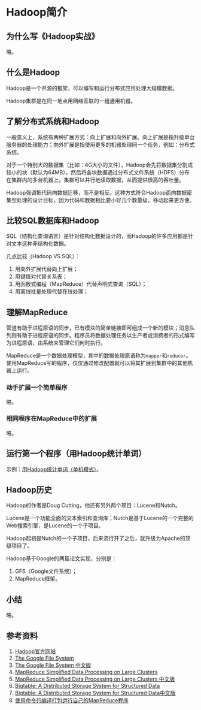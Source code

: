 # Hadoop简介

## 为什么写《Hadoop实战》

略。


## 什么是Hadoop

Hadoop是一个开源的框架，可以编写和运行分布式应用处理大规模数据。

Hadoop集群是在同一地点用网络互联的一组通用机器。


## 了解分布式系统和Hadoop

一般意义上，系统有两种扩展方式：向上扩展和向外扩展。向上扩展是指升级单台服务器的处理能力；向外扩展是指使用更多的机器处理同一个任务，例如：分布式系统。

对于一个特别大的数据集（比如：4G大小的文件），Hadoop会先将数据集分割成较小的块（默认为64MB），然后将各块数据通过分布式文件系统（HDFS）分布在集群内的多台机器上。集群可以并行地读取数据，从而提供很高的吞吐量。

Hadoop强调把代码向数据迁移，而不是相反。这种方式符合Hadoop面向数据密集型处理的设计目标，因为代码和数据相比要小好几个数量级，移动起来更方便。


## 比较SQL数据库和Hadoop

SQL（结构化查询语言）是针对结构化数据设计的，而Hadoop的许多应用都是针对文本这种非结构化数据。

几点比较（Hadoop VS SQL）：
1. 用向外扩展代替向上扩展；
2. 用键值对代替关系表；
3. 用函数式编程（MapReduce）代替声明式查询（SQL）；
4. 用离线批量处理代替在线处理；


## 理解MapReduce

管道有助于进程原语的同步，已有模块的简单链接即可组成一个新的模块；消息队列则有助于进程原语的同步。程序员将数据处理任务以生产者或消费者的形式编写为进程原语，由系统来管理它们何时执行。

MapReduce是一个数据处理模型，其中的数据处理原语称为`mapper`和`reducer`。使用MapReduce写的程序，仅仅通过修改配置就可以将其扩展到集群中的其他机器上运行。


### 动手扩展一个简单程序

略。


### 相同程序在MapReduce中的扩展

略。


## 运行第一个程序（用Hadoop统计单词）

示例：[用Hadoop统计单词（单机模式）](#docs/hia_wordcount_standalone)。


## Hadoop历史

Hadoop的作者是Doug Cutting，他还有另外两个项目：Lucene和Nutch。

Lucene是一个功能全面的文本索引和查询库；Nutch是基于Lucene的一个完整的Web搜索引擎，是Lucene的一个子项目。

Hadoop起初是Nutch的一个子项目，后来流行开了之后，就升级为Apache的顶级项目了。

Hadoop基于Google的两篇论文实现，分别是：
1. GFS（Google文件系统）；
2. MapReduce框架。


## 小结

略。


## 参考资料

1. [Hadoop官方网站](http://hadoop.apache.org/)
2. [The Google File System](http://static.googleusercontent.com/media/research.google.com/zh-CN//archive/gfs-sosp2003.pdf)
3. [The Google File System 中文版](http://blog.bizcloudsoft.com/wp-content/uploads/Google-File-System%E4%B8%AD%E6%96%87%E7%89%88_1.0.pdf)
4. [MapReduce Simplified Data Processing on Large Clusters](https://static.googleusercontent.com/media/research.google.com/zh-CN//archive/mapreduce-osdi04.pdf)
5. [MapReduce Simplified Data Processing on Large Clusters 中文版](http://blog.bizcloudsoft.com/wp-content/uploads/Google-MapReduce%E4%B8%AD%E6%96%87%E7%89%88_1.0.pdf)
6. [Bigtable: A Distributed Storage System for Structured Data](http://static.googleusercontent.com/media/research.google.com/zh-CN//archive/bigtable-osdi06.pdf)
7. [Bigtable: A Distributed Storage System for Structured Data中文版](http://blog.bizcloudsoft.com/wp-content/uploads/Google-Bigtable%E4%B8%AD%E6%96%87%E7%89%88_1.0.pdf)
8. [使用命令行编译打包运行自己的MapReduce程序](http://www.powerxing.com/hadoop-build-project-by-shell/)

